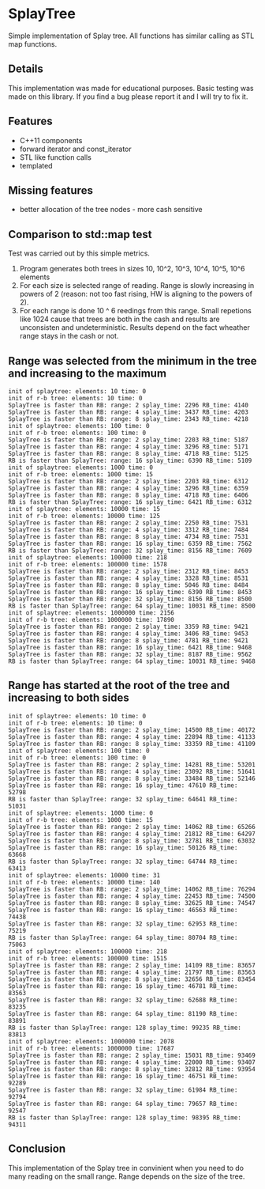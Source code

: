 # SplayTree
Simple implementation of Splay tree. All functions has similar calling as STL map functions.

## Details
This implementation was made for educational purposes. Basic testing was made on this library. If you find a bug please report it and I will try to fix it.

## Features
- C++11 components
- forward iterator and const_iterator
- STL like function calls
- templated

## Missing features
- better allocation of the tree nodes - more cash sensitive

## Comparison to std::map test
Test was carried out by this simple metrics.
1.	 Program generates both trees in sizes 10, 10^2, 10^3, 10^4, 10^5, 10^6 elements
2.	 For each size is selected range of reading. Range is slowly increasing in powers of 2 (reason: not too fast rising, HW is aligning to the powers of 2).
3.	 For each range  is done 10 ^ 6 reedings from this range. Small repetions like 1024 cause that trees are both in the cash and results are unconsisten and undeterministic. Results depend on the fact wheather range stays in the cash or not.

## Range was selected from the minimum in the tree and increasing to the maximum


	init of splaytree: elements: 10 time: 0
	init of r-b tree: elements: 10 time: 0
	SplayTree is faster than RB: range: 2 splay_time: 2296 RB_time: 4140
	SplayTree is faster than RB: range: 4 splay_time: 3437 RB_time: 4203
	SplayTree is faster than RB: range: 8 splay_time: 2343 RB_time: 4218
	init of splaytree: elements: 100 time: 0
	init of r-b tree: elements: 100 time: 0
	SplayTree is faster than RB: range: 2 splay_time: 2203 RB_time: 5187
	SplayTree is faster than RB: range: 4 splay_time: 3296 RB_time: 5171
	SplayTree is faster than RB: range: 8 splay_time: 4718 RB_time: 5125
	RB is faster than SplayTree: range: 16 splay_time: 6390 RB_time: 5109
	init of splaytree: elements: 1000 time: 0
	init of r-b tree: elements: 1000 time: 15
	SplayTree is faster than RB: range: 2 splay_time: 2203 RB_time: 6312
	SplayTree is faster than RB: range: 4 splay_time: 3296 RB_time: 6359
	SplayTree is faster than RB: range: 8 splay_time: 4718 RB_time: 6406
	RB is faster than SplayTree: range: 16 splay_time: 6421 RB_time: 6312
	init of splaytree: elements: 10000 time: 15
	init of r-b tree: elements: 10000 time: 125
	SplayTree is faster than RB: range: 2 splay_time: 2250 RB_time: 7531
	SplayTree is faster than RB: range: 4 splay_time: 3312 RB_time: 7484
	SplayTree is faster than RB: range: 8 splay_time: 4734 RB_time: 7531
	SplayTree is faster than RB: range: 16 splay_time: 6359 RB_time: 7562
	RB is faster than SplayTree: range: 32 splay_time: 8156 RB_time: 7609
	init of splaytree: elements: 100000 time: 218
	init of r-b tree: elements: 100000 time: 1578
	SplayTree is faster than RB: range: 2 splay_time: 2312 RB_time: 8453
	SplayTree is faster than RB: range: 4 splay_time: 3328 RB_time: 8531
	SplayTree is faster than RB: range: 8 splay_time: 5046 RB_time: 8484
	SplayTree is faster than RB: range: 16 splay_time: 6390 RB_time: 8453
	SplayTree is faster than RB: range: 32 splay_time: 8156 RB_time: 8500
	RB is faster than SplayTree: range: 64 splay_time: 10031 RB_time: 8500
	init of splaytree: elements: 1000000 time: 2156
	init of r-b tree: elements: 1000000 time: 17890
	SplayTree is faster than RB: range: 2 splay_time: 3359 RB_time: 9421
	SplayTree is faster than RB: range: 4 splay_time: 3406 RB_time: 9453
	SplayTree is faster than RB: range: 8 splay_time: 4781 RB_time: 9421
	SplayTree is faster than RB: range: 16 splay_time: 6421 RB_time: 9468
	SplayTree is faster than RB: range: 32 splay_time: 8187 RB_time: 9562
	RB is faster than SplayTree: range: 64 splay_time: 10031 RB_time: 9468



## Range has started at the root of the tree and increasing to both sides 


	init of splaytree: elements: 10 time: 0
	init of r-b tree: elements: 10 time: 0
	SplayTree is faster than RB: range: 2 splay_time: 14500 RB_time: 40172
	SplayTree is faster than RB: range: 4 splay_time: 22894 RB_time: 41133
	SplayTree is faster than RB: range: 8 splay_time: 33359 RB_time: 41109
	init of splaytree: elements: 100 time: 0
	init of r-b tree: elements: 100 time: 0
	SplayTree is faster than RB: range: 2 splay_time: 14281 RB_time: 53201
	SplayTree is faster than RB: range: 4 splay_time: 23092 RB_time: 51641
	SplayTree is faster than RB: range: 8 splay_time: 33484 RB_time: 52146
	SplayTree is faster than RB: range: 16 splay_time: 47610 RB_time: 52798
	RB is faster than SplayTree: range: 32 splay_time: 64641 RB_time: 51031
	init of splaytree: elements: 1000 time: 0
	init of r-b tree: elements: 1000 time: 15
	SplayTree is faster than RB: range: 2 splay_time: 14062 RB_time: 65266
	SplayTree is faster than RB: range: 4 splay_time: 21812 RB_time: 64297
	SplayTree is faster than RB: range: 8 splay_time: 32781 RB_time: 63032
	SplayTree is faster than RB: range: 16 splay_time: 50126 RB_time: 63668
	RB is faster than SplayTree: range: 32 splay_time: 64744 RB_time: 63413
	init of splaytree: elements: 10000 time: 31
	init of r-b tree: elements: 10000 time: 140
	SplayTree is faster than RB: range: 2 splay_time: 14062 RB_time: 76294
	SplayTree is faster than RB: range: 4 splay_time: 22453 RB_time: 74500
	SplayTree is faster than RB: range: 8 splay_time: 32625 RB_time: 74547
	SplayTree is faster than RB: range: 16 splay_time: 46563 RB_time: 74438
	SplayTree is faster than RB: range: 32 splay_time: 62953 RB_time: 75219
	RB is faster than SplayTree: range: 64 splay_time: 80704 RB_time: 75063
	init of splaytree: elements: 100000 time: 218
	init of r-b tree: elements: 100000 time: 1515
	SplayTree is faster than RB: range: 2 splay_time: 14109 RB_time: 83657
	SplayTree is faster than RB: range: 4 splay_time: 21797 RB_time: 83563
	SplayTree is faster than RB: range: 8 splay_time: 32656 RB_time: 83454
	SplayTree is faster than RB: range: 16 splay_time: 46781 RB_time: 83563
	SplayTree is faster than RB: range: 32 splay_time: 62688 RB_time: 83235
	SplayTree is faster than RB: range: 64 splay_time: 81190 RB_time: 83891
	RB is faster than SplayTree: range: 128 splay_time: 99235 RB_time: 83813
	init of splaytree: elements: 1000000 time: 2078
	init of r-b tree: elements: 1000000 time: 17687
	SplayTree is faster than RB: range: 2 splay_time: 15031 RB_time: 93469
	SplayTree is faster than RB: range: 4 splay_time: 22000 RB_time: 93407
	SplayTree is faster than RB: range: 8 splay_time: 32812 RB_time: 93954
	SplayTree is faster than RB: range: 16 splay_time: 46751 RB_time: 92289
	SplayTree is faster than RB: range: 32 splay_time: 61984 RB_time: 92794
	SplayTree is faster than RB: range: 64 splay_time: 79657 RB_time: 92547
	RB is faster than SplayTree: range: 128 splay_time: 98395 RB_time: 94311

## Conclusion
This implementation of the Splay tree in convinient when you need to do many reading on the small range. Range depends on the size of the tree.  